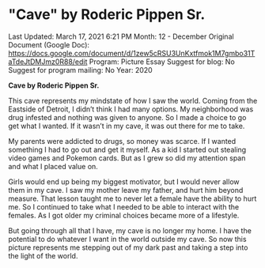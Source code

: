 # "Cave" by Roderic Pippen Sr.

Last Updated: March 17, 2021 6:21 PM
Month: 12 - December
Original Document (Google Doc): https://docs.google.com/document/d/1zew5cRSU3UnKxtfmok1M7gmbo31TaTdeJtDMJmz0R88/edit
Program: Picture Essay
Suggest for blog: No
Suggest for program mailing: No
Year: 2020

**Cave by Roderic Pippen Sr.**

This cave represents my mindstate of how I saw the world. Coming from the Eastside of Detroit, I didn’t think I had many options. My neighborhood was drug infested and nothing was given to anyone. So I made a choice to go get what I wanted. If it wasn’t in my cave, it was out there for me to take.

My parents were addicted to drugs, so money was scarce. If I wanted something I had to go out and get it myself. As a kid I started out stealing video games and Pokemon cards. But as I grew so did my attention span and what I placed value on.

Girls would end up being my biggest motivator, but I would never allow them in my cave. I saw my mother leave my father, and hurt him beyond measure. That lesson taught me to never let a female have the ability to hurt me. So I continued to take what I needed to be able to interact with the females. As I got older my criminal choices became more of a lifestyle.

But going through all that I have, my cave is no longer my home. I have the potential to do whatever I want in the world outside my cave. So now this picture represents me stepping out of my dark past and taking a step into the light of the world.